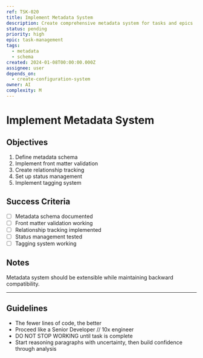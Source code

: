 ```yaml
---
ref: TSK-020
title: Implement Metadata System
description: Create comprehensive metadata system for tasks and epics
status: pending
priority: high
epic: task-management
tags:
  - metadata
  - schema
created: 2024-01-08T00:00:00.000Z
assignee: user
depends_on:
  - create-configuration-system
owner: AI
complexity: M
---
```


# Implement Metadata System

## Objectives

1. Define metadata schema
2. Implement front matter validation
3. Create relationship tracking
4. Set up status management
5. Implement tagging system

## Success Criteria

- [ ] Metadata schema documented
- [ ] Front matter validation working
- [ ] Relationship tracking implemented
- [ ] Status management tested
- [ ] Tagging system working

## Notes

Metadata system should be extensible while maintaining backward compatibility.

---

## Guidelines

- The fewer lines of code, the better
- Proceed like a Senior Developer // 10x engineer
- DO NOT STOP WORKING until task is complete
- Start reasoning paragraphs with uncertainty, then build confidence through analysis
